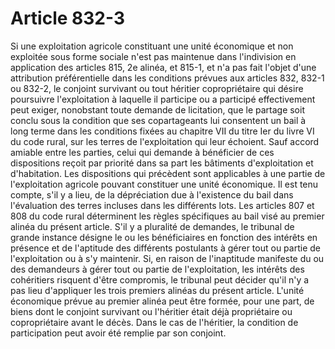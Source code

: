 # Article 832-3

Si une exploitation agricole constituant une unité économique et non exploitée sous forme sociale n'est pas maintenue dans l'indivision en application des articles 815, 2e alinéa, et 815-1, et n'a pas fait l'objet d'une attribution préférentielle dans les conditions prévues aux articles 832, 832-1 ou 832-2, le conjoint survivant ou tout héritier copropriétaire qui désire poursuivre l'exploitation à laquelle il participe ou a participé effectivement peut exiger, nonobstant toute demande de licitation, que le partage soit conclu sous la condition que ses copartageants lui consentent un bail à long terme dans les conditions fixées au chapitre VII du titre Ier du livre VI du code rural, sur les terres de l'exploitation qui leur échoient. Sauf accord amiable entre les parties, celui qui demande à bénéficier de ces dispositions reçoit par priorité dans sa part les bâtiments d'exploitation et d'habitation.   Les dispositions qui précèdent sont applicables à une partie de l'exploitation agricole pouvant constituer une unité économique.   Il est tenu compte, s'il y a lieu, de la dépréciation due à l'existence du bail dans l'évaluation des terres incluses dans les différents lots.   Les articles 807 et 808 du code rural déterminent les règles spécifiques au bail visé au premier alinéa du présent article.   S'il y a pluralité de demandes, le tribunal de grande instance désigne le ou les bénéficiaires en fonction des intérêts en présence et de l'aptitude des différents postulants à gérer tout ou partie de l'exploitation ou à s'y maintenir.   Si, en raison de l'inaptitude manifeste du ou des demandeurs à gérer tout ou partie de l'exploitation, les intérêts des cohéritiers risquent d'être compromis, le tribunal peut décider qu'il n'y a pas lieu d'appliquer les trois premiers alinéas du présent article.   L'unité économique prévue au premier alinéa peut être formée, pour une part, de biens dont le conjoint survivant ou l'héritier était déjà propriétaire ou copropriétaire avant le décès. Dans le cas de l'héritier, la condition de participation peut avoir été remplie par son conjoint.
